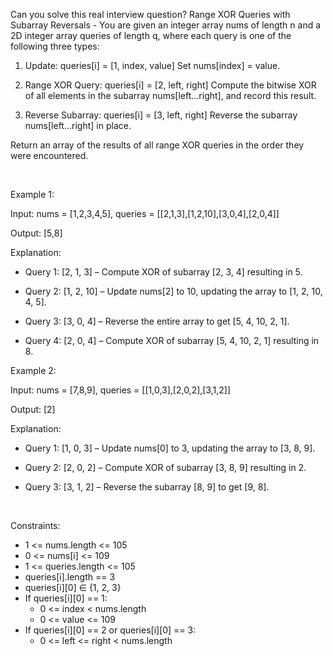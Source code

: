 Can you solve this real interview question? Range XOR Queries with Subarray Reversals - You are given an integer array nums of length n and a 2D integer array queries of length q, where each query is one of the following three types:

 1. Update: queries[i] = [1, index, value]
    Set nums[index] = value.

 2. Range XOR Query: queries[i] = [2, left, right]
    Compute the bitwise XOR of all elements in the subarray nums[left...right], and record this result.

 3. Reverse Subarray: queries[i] = [3, left, right]
    Reverse the subarray nums[left...right] in place.

Return an array of the results of all range XOR queries in the order they were encountered.

 

Example 1:

Input: nums = [1,2,3,4,5], queries = [[2,1,3],[1,2,10],[3,0,4],[2,0,4]]

Output: [5,8]

Explanation:

 * Query 1: [2, 1, 3] – Compute XOR of subarray [2, 3, 4] resulting in 5.

 * Query 2: [1, 2, 10] – Update nums[2] to 10, updating the array to [1, 2, 10, 4, 5].

 * Query 3: [3, 0, 4] – Reverse the entire array to get [5, 4, 10, 2, 1].

 * Query 4: [2, 0, 4] – Compute XOR of subarray [5, 4, 10, 2, 1] resulting in 8.

Example 2:

Input: nums = [7,8,9], queries = [[1,0,3],[2,0,2],[3,1,2]]

Output: [2]

Explanation:

 * Query 1: [1, 0, 3] – Update nums[0] to 3, updating the array to [3, 8, 9].

 * Query 2: [2, 0, 2] – Compute XOR of subarray [3, 8, 9] resulting in 2.

 * Query 3: [3, 1, 2] – Reverse the subarray [8, 9] to get [9, 8].

 

Constraints:

 * 1 <= nums.length <= 105
 * 0 <= nums[i] <= 109
 * 1 <= queries.length <= 105
 * queries[i].length == 3
 * queries[i][0] ∈ {1, 2, 3}
 * If queries[i][0] == 1:
   * 0 <= index < nums.length
   * 0 <= value <= 109
 * If queries[i][0] == 2 or queries[i][0] == 3:
   * 0 <= left <= right < nums.length